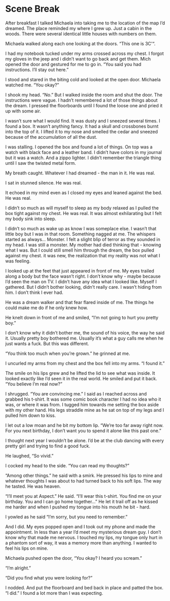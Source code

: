 #  Scene Break

After breakfast I talked Michaela into taking me to the location of the map I’d
dreamed. The place reminded my where I grew up. Just a cabin in the woods. There
were several identical little houses with numbers on them.

Michaela walked along each one looking at the doors. “This one is 3C'“.

I had my notebook tucked under my arms crossed across my chest. I forgot my
gloves in the jeep and i didn’t want to go back and get them. Mich opened the
door and gestured for me to go in. “You said you had instructions. I’ll stay out
here.”

I stood and stared in the biting cold and looked at the open door. Michaela
watched me. “You okay?”

I shook my head. “No.” But I walked inside the room and shut the door. The
instructions were vague. I hadn’t remembered a lot of those things about the
dream. I pressed the floorboards until I found the loose one and pried it up
with some air.

I wasn’t sure what I would find. It was dusty and I sneezed several times. I
found a box. It wasn’t anything fancy. It had a skull and crossbones burnt into
the top of it. I lifted it to my nose and smelled the cedar and sneezed because
of the accumulation of all the dust.

I was stalling. I opened the box and found a lot of things. On top was a watch
with black face and a leather band. I didn’t have colors in my journal but it
was a watch. And a zippo lighter. I didn’t remember the triangle thing until I
saw the twisted metal form.

My breath caught. Whatever I had dreamed - the man in it. He was real.

I sat in stunned silence. He was real.

It echoed in my mind even as I closed my eyes and leaned against the bed. He was
real.

I didn’t so much as will myself to sleep as my body relaxed as I pulled the box
tight against my chest. He was real. It was almost exhilarating but I felt my
body sink into sleep.

I didn’t so much as wake up as know I was someplace else. I wasn’t that little
boy but I was in that room. Something nagged at me. The whispers started as
always… Monster. I felt a slight blip of terror as they sounded in my head. I
was still a monster. My mother had died thinking that - knowing what I was. But
I could still smell him through the dream, the box pulled against my chest. it
was new, the realization that my reality was not what I was feeling.

I looked up at the feet that just appeared in front of me. My eyes trailed along
a body but the face wasn’t right. I don’t know why - maybe because I’d seen the
man on TV. I didn’t have any idea what I looked like. Myself I gathered. But I
didn’t bother looking, didn’t really care. I wasn’t hiding from him. I don’t
think I ever had.

He was a dream walker and that fear flared inside of me. The things he could
make me do if he only knew how.

He knelt down in front of me and smiled, “I’m not going to hurt you pretty boy.”

I don’t know why it didn’t bother me, the sound of his voice, the way he said
it. Usually pretty boy bothered me. Usually it’s what a guy calls me when he
just wants a fuck. But this was different.

“You think too much when you’re grown.” he grinned at me.

I uncurled my arms from my chest and the box fell into my arms. “I found it.”

The smile on his lips grew and he lifted the lid to see what was inside. It
looked exactly like I’d seen it in the real world. He smiled and put it back.
“You believe I’m real now?”

I shrugged. “You are convincing me.” I said as I reached across and grabbed his
t-shirt. It was some comic book character I had no idea who it was, or where it
was from. I tugged him towards me setting the box aside with my other hand. His
legs straddle mine as he sat on top of my legs and I pulled him down to kiss.

I let out a low moan and he bit my bottom lip. “We’re too far away right now.
For you next birthday, I don’t want you to spend it alone like this past one.”

I thought next year I wouldn’t be alone. I’d be at the club dancing with every
pretty girl and trying to find a good fuck.

He laughed, “So vivid.”

I cocked my head to the side. “You can read my thoughts?”

“Among other things.” he said with a smirk. He pressed his lips to mine and
whatever thoughts I was about to had turned back to his soft lips. The way he
tasted. He was heaven.

“I’ll meet you at Aspect.” He said. “I’ll wear this t-shirt. You find me on your
birthday. You and I can go home together…” He let it trail off as he kissed me
harder and when I pushed my tongue into his mouth he bit - hard.

I yowled as he said “I’m sorry, but you need to remember.”

And I did. My eyes popped open and I took out my phone and made the appointment.
In less than a year I’d meet my mysterious dream guy. I don’t know why that made
me nervous. I touched my lips, my tongue only hurt in a phantom sort of way, it
was a memory more than anything. I wanted to feel his lips on mine.

Michaela pushed open the door, “You okay? I heard you scream.”

“I’m alright.”

“Did you find what you were looking for?”

I nodded. And put the floorboard and bed back in place and patted the box. “I
did.” I found a lot more than I was expecting.

